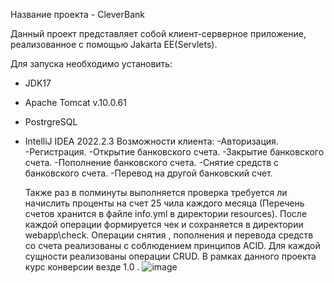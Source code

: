 Название проекта -  CleverBank

Данный проект представляет собой  клиент-серверное приложение, реализованное с помощью Jakarta EE(Servlets).

Для запуска необходимо установить:
 - JDK17
 - Apache Tomcat v.10.0.61
 - PostrgreSQL
 - IntelliJ IDEA 2022.2.3
   Возможности клиента:
   -Авторизация.
   -Регистрация.
   -Открытие банковского счета.
   -Закрытие банковского счета.
   -Пополнение банковского счета.
   -Снятие средств с банковского счета.
   -Перевод на другой банковский счет.
   
   Также раз в полминуты выполняется проверка требуется ли начислить проценты на счет 25 чила каждого месяца (Перечень счетов хранится в файле info.yml в директории resources).
   После каждой операции формируется чек и сохраняется в директории webapp\check. Операции снятия , пополнения и перевода средств со счета реализованы с соблюдением принципов ACID.
   Для каждой сущности реализованы операции CRUD. В рамках данного проекта курс конверсии везде 1.0 .
   ![image](https://github.com/AlexNiunko/CleverBankByNiunko/assets/63747979/9403a00c-a083-451e-9eb2-25350b6eb567)

   
   


